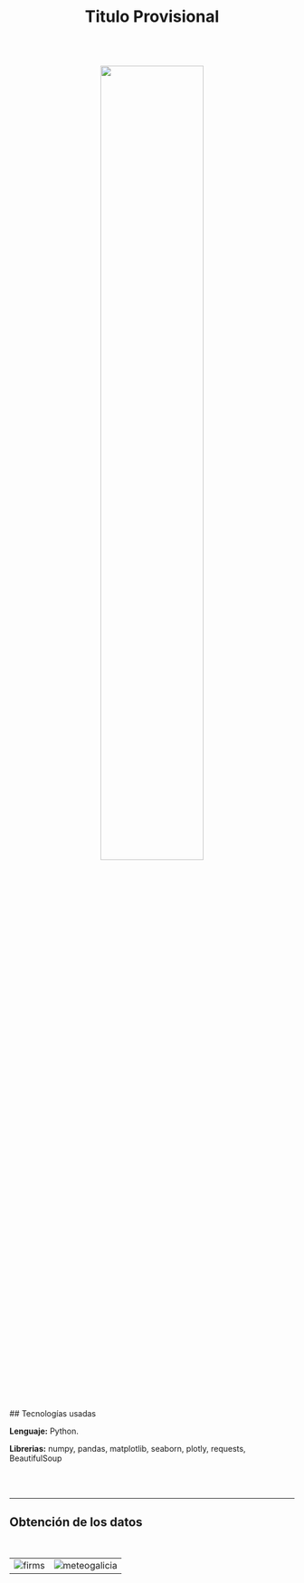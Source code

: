 <div align="center">

# Titulo Provisional
</div>

<br>
<br>
<br>
<div align="center">

  <img src="https://github.com/OscarDomPer/Incendios/blob/main/Im%C3%A1genes/mapa.png?raw=true" width="60%">
  
</div>

<br>
<br>
## Tecnologías usadas

**Lenguaje:** Python.

**Librerias:** numpy, pandas, matplotlib, seaborn, plotly, requests, BeautifulSoup

<br>
<br>

------------

<h2>
  
## Obtención de los datos

<br>
<div align="center">
  
|                                  |                                  |
|----------------------------------|----------------------------------|
| ![firms](https://github.com/OscarDomPer/Incendios/blob/main/Im%C3%A1genes/firms.png?raw=true) | ![meteogalicia](https://github.com/OscarDomPer/Incendios/blob/main/Im%C3%A1genes/meteogalicia.png?raw=true) |
  
</div>
